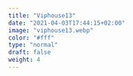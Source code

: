 ```yaml
---
title: "Viphouse13"
date: "2021-04-03T17:44:15+02:00"
image: "viphouse13.webp"
color: "#fff"
type: "normal"
draft: false
weight: 4
---
```

